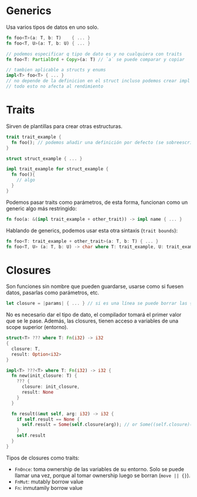 # Generics
Usa varios tipos de datos en uno solo.

```rs
fn foo<T>(a: T, b: T)    { ... }
fn foo<T, U>(a: T, b: U) { ... }

// podemos especificar q tipo de dato es y no cualquiera con traits
fn foo<T: PartialOrd + Copy>(a: T) // `a` se puede comparar y copiar

// tambien aplicable a structs y enums
impl<T> foo<T> { ... }
// no depende de la definicion en el struct incluso podemos crear impl foo<char>
// todo esto no afecta al rendimiento
```

# Traits
Sirven de plantillas para crear otras estructuras.

```rs
trait trait_example {
  fn foo(); // podemos añadir una definición por defecto (se sobreescribe despues)
}

struct struct_example { ... }

impl trait_example for struct_example {
  fn foo(){
    // algo
  }
}
```

Podemos pasar traits como parámetros, de esta forma, funcionan como un generic
algo más restringido:

```rs
fn foo(a: &(impl trait_example + other_trait)) -> impl name { ... }
```

Hablando de generics, podemos usar esta otra sintaxis (`trait bounds`):

```rs
fn foo<T: trait_example + other_trait>(a: T, b: T) { ... }
fn foo<T, U> (a: T, b: U) -> char where T: trait_example, U: trait_example + other_trait { ... }
```

# Closures
Son funciones sin nombre que pueden guardarse, usarse como si fuesen datos,
pasarlas como parámetros, etc.

```rs
let closure = |params| { ... } // si es una línea se puede borrar las {}
```

No es necesario dar el tipo de dato, el compilador tomará el primer valor que se
le pase. Además, las closures, tienen acceso a variables de una scope superior
(entorno).

```rs
struct<T> ??? where T: Fn(i32) -> i32
{
  closure: T,
  result: Option<i32>
}

impl<T> ???<T> where T: Fn(i32) -> i32 {
  fn new(init_closure: T) {
    ??? {
      closure: init_closure,
      result: None
    }
  }

  fn result(&mut self, arg: i32) -> i32 {
    if self.result == None {
      self.result = Some(self.closure(arg)); // or Some((self.closure)(arg) ?
    }
    self.result
  }
}
```

Tipos de closures como traits:

+ `FnOnce`: toma ownership de las variables de su entorno. Solo se puede llamar
una vez, porque al tomar ownership luego se borran (`move || {}`).
+ `FnMut`: mutably  borrow value
+ `Fn`: inmutamily borrow value

